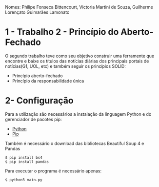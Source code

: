 Nomes: Philipe Fonseca Bittencourt, Victoria Martini de Souza, Guilherme Lorençato Guimarães Lamonato


#  1 - Trabalho 2 - Princípio do Aberto-Fechado
O segundo trabalho teve como seu objetivo construir uma ferramente que encontre e baixe os títulos das notícias diárias dos principais portais de notícias(G1, UOL, etc) e também seguir os princípios SOLID:

- Princípio aberto-fechado
- Princípio da responsabilidade única


# 2- Configuração

Para a utilização são necessários a instalação da linguagem Python e do gerenciador de pacotes pip:

- [Python](https://www.python.org/downloads/)
- [Pip](https://pip.pypa.io/en/stable/installation/)

Também é necessário o download das bibliotecas Beautiful Soup 4 e Pandas

```
$ pip install bs4
$ pip install pandas
``` 

Para executar o programa é necessário apenas:

`$ python3 main.py`
